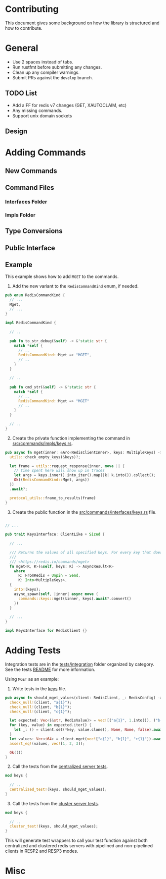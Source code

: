 Contributing
===========

This document gives some background on how the library is structured and how to contribute.

# General

* Use 2 spaces instead of tabs.
* Run rustfmt before submitting any changes.
* Clean up any compiler warnings.
* Submit PRs against the `develop` branch.

## TODO List

* Add a FF for redis v7 changes (GET, XAUTOCLAIM, etc)
* Any missing commands.
* Support unix domain sockets

## Design 

# Adding Commands


## New Commands

## Command Files

### Interfaces Folder

### Impls Folder

## Type Conversions

## Public Interface

## Example

This example shows how to add `MGET` to the commands.

1. Add the new variant to the `RedisCommandKind` enum, if needed.

```rust
pub enum RedisCommandKind {
  // ...
  Mget,
  // ...
}

impl RedisCommandKind {
  
  // ..
  
  pub fn to_str_debug(&self) -> &'static str {
    match *self {
      // ..
      RedisCommandKind::Mget => "MGET",
      // ..
    }
  }
  
  // ..
  
  pub fn cmd_str(&self) -> &'static str {
    match *self {
      // .. 
      RedisCommandKind::Mget => "MGET"
      // ..
    }
  }
  
  // ..
}
```

2. Create the private function implementing the command in [src/commands/impls/keys.rs](src/commands/impls/keys.rs).

```rust
pub async fn mget(inner: &Arc<RedisClientInner>, keys: MultipleKeys) -> Result<RedisValue, RedisError> {
  utils::check_empty_keys(&keys)?;

  let frame = utils::request_response(inner, move || {
    // time spent here will show up in traces
    let args = keys.inner().into_iter().map(|k| k.into()).collect();
    Ok((RedisCommandKind::Mget, args))
  })
  .await?;

  protocol_utils::frame_to_results(frame)
}
```

3. Create the public function in the [src/commands/interfaces/keys.rs](src/commands/interfaces/keys.rs) file. 

```rust

// ...

pub trait KeysInterface: ClientLike + Sized {
 
  // ...

  /// Returns the values of all specified keys. For every key that does not hold a string value or does not exist, the special value nil is returned.
  ///
  /// <https://redis.io/commands/mget>
  fn mget<R, K>(&self, keys: K) -> AsyncResult<R> 
    where
      R: FromRedis + Unpin + Send,
      K: Into<MultipleKeys>,
  {
    into!(keys);
    async_spawn(self, |inner| async move {
      commands::keys::mget(&inner, keys).await?.convert()
    })
  }
  
  // ...
}
```

```rust
impl KeysInterface for RedisClient {}
```

# Adding Tests

Integration tests are in the [tests/integration](tests/integration) folder organized by category. See the tests [README](tests/README.md) for more information.

Using `MGET` as an example:

1. Write tests in the [keys](tests/integration/keys/mod.rs) file.

```rust
pub async fn should_mget_values(client: RedisClient, _: RedisConfig) -> Result<(), RedisError> {
  check_null!(client, "a{1}");
  check_null!(client, "b{1}");
  check_null!(client, "c{1}");

  let expected: Vec<(&str, RedisValue)> = vec![("a{1}", 1.into()), ("b{1}", 2.into()), ("c{1}", 3.into())];
  for (key, value) in expected.iter() {
    let _: () = client.set(*key, value.clone(), None, None, false).await?;
  }
  let values: Vec<i64> = client.mget(vec!["a{1}", "b{1}", "c{1}"]).await?;
  assert_eq!(values, vec![1, 2, 3]);

  Ok(())
}
```

2. Call the tests from the [centralized server tests](tests/integration/centralized.rs).

```rust
mod keys {
   
  // ..
  centralized_test!(keys, should_mget_values);
}

```

3. Call the tests from the [cluster server tests](tests/integration/cluster.rs).

```rust
mod keys {
  
  // ..
  cluster_test!(keys, should_mget_values);
}
```

This will generate test wrappers to call your test function against both centralized and clustered redis servers with pipelined and non-pipelined clients in RESP2 and RESP3 modes.

# Misc
